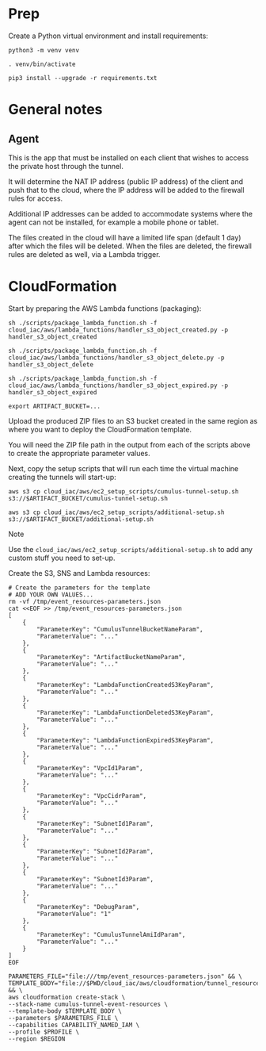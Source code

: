 # Prep

Create a Python virtual environment and install requirements:

```shell
python3 -m venv venv

. venv/bin/activate

pip3 install --upgrade -r requirements.txt
```

# General notes

## Agent

This is the app that must be installed on each client that wishes to access the private host through the tunnel.

It will determine the NAT IP address (public IP address) of the client and push that to the cloud, where the IP address will be added to the firewall rules for access.

Additional IP addresses can be added to accommodate systems where the agent can not be installed, for example a mobile phone or tablet.

The files created in the cloud will have a limited life span (default 1 day) after which the files will be deleted. When the files are deleted, the firewall rules are deleted as well, via a Lambda trigger.

# CloudFormation

Start by preparing the AWS Lambda functions (packaging):

```shell
sh ./scripts/package_lambda_function.sh -f cloud_iac/aws/lambda_functions/handler_s3_object_created.py -p handler_s3_object_created

sh ./scripts/package_lambda_function.sh -f cloud_iac/aws/lambda_functions/handler_s3_object_delete.py -p handler_s3_object_delete

sh ./scripts/package_lambda_function.sh -f cloud_iac/aws/lambda_functions/handler_s3_object_expired.py -p handler_s3_object_expired

export ARTIFACT_BUCKET=...
```

Upload the produced ZIP files to an S3 bucket created in the same region as where you want to deploy the CloudFormation template.

You will need the ZIP file path in the output from each of the scripts above to create the appropriate parameter values.

Next, copy the setup scripts that will run each time the virtual machine creating the tunnels will start-up:

```shell
aws s3 cp cloud_iac/aws/ec2_setup_scripts/cumulus-tunnel-setup.sh s3://$ARTIFACT_BUCKET/cumulus-tunnel-setup.sh

aws s3 cp cloud_iac/aws/ec2_setup_scripts/additional-setup.sh s3://$ARTIFACT_BUCKET/additional-setup.sh
```

> [!NOTE]  
> Use the `cloud_iac/aws/ec2_setup_scripts/additional-setup.sh` to add any custom stuff you need to set-up.

Create the S3, SNS and Lambda resources:

```shell
# Create the parameters for the template 
# ADD YOUR OWN VALUES...
rm -vf /tmp/event_resources-parameters.json
cat <<EOF >> /tmp/event_resources-parameters.json
[
    {
        "ParameterKey": "CumulusTunnelBucketNameParam",
        "ParameterValue": "..."
    },
    {
        "ParameterKey": "ArtifactBucketNameParam",
        "ParameterValue": "..."
    },
    {
        "ParameterKey": "LambdaFunctionCreatedS3KeyParam",
        "ParameterValue": "..."
    },
    {
        "ParameterKey": "LambdaFunctionDeletedS3KeyParam",
        "ParameterValue": "..."
    },
    {
        "ParameterKey": "LambdaFunctionExpiredS3KeyParam",
        "ParameterValue": "..."
    },
    {
        "ParameterKey": "VpcId1Param",
        "ParameterValue": "..."
    },
    {
        "ParameterKey": "VpcCidrParam",
        "ParameterValue": "..."
    },
    {
        "ParameterKey": "SubnetId1Param",
        "ParameterValue": "..."
    },
    {
        "ParameterKey": "SubnetId2Param",
        "ParameterValue": "..."
    },
    {
        "ParameterKey": "SubnetId3Param",
        "ParameterValue": "..."
    },
    {
        "ParameterKey": "DebugParam",
        "ParameterValue": "1"
    },
    {
        "ParameterKey": "CumulusTunnelAmiIdParam",
        "ParameterValue": "..."
    }
]
EOF

PARAMETERS_FILE="file:///tmp/event_resources-parameters.json" && \
TEMPLATE_BODY="file://$PWD/cloud_iac/aws/cloudformation/tunnel_resources.yaml" && \
aws cloudformation create-stack \
--stack-name cumulus-tunnel-event-resources \
--template-body $TEMPLATE_BODY \
--parameters $PARAMETERS_FILE \
--capabilities CAPABILITY_NAMED_IAM \
--profile $PROFILE \
--region $REGION
```
